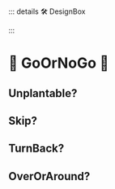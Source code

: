 ::: details 🛠 DesignBox



:::

# 💜 <neuro>GoOrNoGo </neuro>💜

## Unplantable?

## Skip?

## TurnBack?

## OverOrAround?